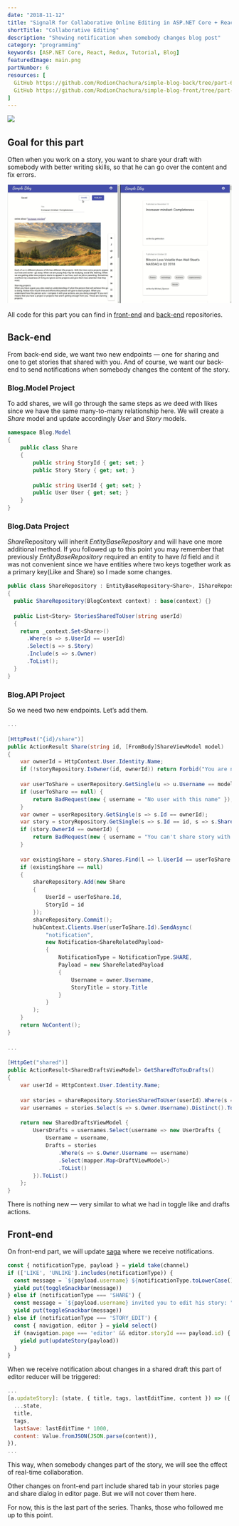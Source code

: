 ```yaml
---
date: "2018-11-12"
title: "SignalR for Collaborative Online Editing in ASP.NET Core + React/Redux App"
shortTitle: "Collaborative Editing"
description: "Showing notification when somebody changes blog post"
category: "programming"
keywords: [ASP.NET Core, React, Redux, Tutorial, Blog]
featuredImage: main.png
partNumber: 6
resources: [
  GitHub https://github.com/RodionChachura/simple-blog-back/tree/part-6 Back-end Code,
  GitHub https://github.com/RodionChachura/simple-blog-front/tree/part-6 Front-end Code
]
---
```


![](/main.png)

## Goal for this part

Often when you work on a story, you want to share your draft with somebody with better writing skills, so that he can go over the content and fix errors.

![demo](demo.gif)

All code for this part you can find in [front-end](https://github.com/RodionChachura/simple-blog-front/tree/part-6) and [back-end](https://github.com/RodionChachura/simple-blog-back/tree/part-6) repositories.

## Back-end

From back-end side, we want two new endpoints — one for sharing and one to get stories that shared with you. And of course, we want our back-end to send notifications when somebody changes the content of the story.

### Blog.Model Project

To add shares, we will go through the same steps as we deed with likes since we have the same many-to-many relationship here. We will create a *Share* model and update accordingly *User* and *Story* models.

```cs:title=Share.cs
namespace Blog.Model
{
    public class Share
    {
        public string StoryId { get; set; }
        public Story Story { get; set; }

        public string UserId { get; set; }
        public User User { get; set; }
    }
}
```

### Blog.Data Project

*Share*Repository will inherit *EntityBaseRepository* and will have one more additional method. If you followed up to this point you may remember that previously *EntityBaseRepository* required an entity to have *Id* field and it was not convenient since we have entities where two keys together work as a primary key(Like and Share) so I made some changes.

```cs:title=ShareRepository.cs
public class ShareRepository : EntityBaseRepository<Share>, IShareRepository
{
  public ShareRepository(BlogContext context) : base(context) {}

  public List<Story> StoriesSharedToUser(string userId)
  {
    return _context.Set<Share>()
      .Where(s => s.UserId == userId)
      .Select(s => s.Story)
      .Include(s => s.Owner)
      .ToList();
  }
}
```

### Blog.API Project

So we need two new endpoints. Let’s add them.

```cs:title=StoriesController.cs
...

[HttpPost("{id}/share")]
public ActionResult Share(string id, [FromBody]ShareViewModel model)
{
    var ownerId = HttpContext.User.Identity.Name;
    if (!storyRepository.IsOwner(id, ownerId)) return Forbid("You are not the owner of this story");

    var userToShare = userRepository.GetSingle(u => u.Username == model.Username);
    if (userToShare == null) {
        return BadRequest(new { username = "No user with this name" });
    }
    var owner = userRepository.GetSingle(s => s.Id == ownerId);
    var story = storyRepository.GetSingle(s => s.Id == id, s => s.Shares);
    if (story.OwnerId == ownerId) {
        return BadRequest(new { username = "You can't share story with yourself" });
    }

    var existingShare = story.Shares.Find(l => l.UserId == userToShare.Id);
    if (existingShare == null)
    {
        shareRepository.Add(new Share
        {
            UserId = userToShare.Id,
            StoryId = id
        });
        shareRepository.Commit();
        hubContext.Clients.User(userToShare.Id).SendAsync(
            "notification",
            new Notification<ShareRelatedPayload>
            {
                NotificationType = NotificationType.SHARE,
                Payload = new ShareRelatedPayload
                {
                    Username = owner.Username,
                    StoryTitle = story.Title
                }
            }
        );
    }
    return NoContent();
}

...

[HttpGet("shared")]
public ActionResult<SharedDraftsViewModel> GetSharedToYouDrafts()
{
    var userId = HttpContext.User.Identity.Name;

    var stories = shareRepository.StoriesSharedToUser(userId).Where(s => s.Draft);
    var usernames = stories.Select(s => s.Owner.Username).Distinct().ToList();

    return new SharedDraftsViewModel {
        UsersDrafts = usernames.Select(username => new UserDrafts {
            Username = username,
            Drafts = stories
                .Where(s => s.Owner.Username == username)
                .Select(mapper.Map<DraftViewModel>)
                .ToList()
        }).ToList()
    };
}
```

There is nothing new — very similar to what we had in toggle like and drafts actions.

## Front-end

On front-end part, we will update [saga](https://github.com/RodionChachura/simple-blog-front/blob/part-6/src/sagas/generic.js#L41) where we receive notifications.

```js:title=generic.js
const { notificationType, payload } = yield take(channel)
if (['LIKE', 'UNLIKE'].includes(notificationType)) {
  const message = `${payload.username} ${notificationType.toLowerCase()}d "${payload.storyTitle}"`
  yield put(toggleSnackbar(message))
} else if (notificationType === 'SHARE') {
  const message = `${payload.username} invited you to edit his story: "${payload.storyTitle}"`
  yield put(toggleSnackbar(message))
} else if (notificationType === 'STORY_EDIT') {
  const { navigation, editor } = yield select()
  if (navigation.page === 'editor' && editor.storyId === payload.id) {
    yield put(updateStory(payload))
  }
}
```

When we receive notification about changes in a shared draft this part of editor reducer will be triggered:

```cs:title=editor.js
...    
[a.updateStory]: (state, { title, tags, lastEditTime, content }) => ({
  ...state,
  title,
  tags,
  lastSave: lastEditTime * 1000,
  content: Value.fromJSON(JSON.parse(content)),
}),
...
```

This way, when somebody changes part of the story, we will see the effect of real-time collaboration.

Other changes on front-end part include shared tab in your stories page and share dialog in editor page. But we will not cover them here.

For now, this is the last part of the series. Thanks, those who followed me up to this point.

